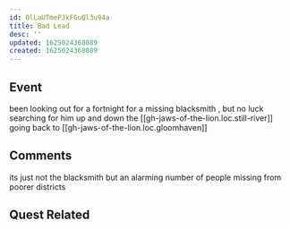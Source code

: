 ```yaml
---
id: OlLaUTmePJkFGuQl3u94a
title: Bad Lead
desc: ''
updated: 1625024368089
created: 1625024368089
---
```


## Event

been looking out for a fortnight for a missing blacksmith , but no luck  searching for him up and down the [[gh-jaws-of-the-lion.loc.still-river]]
going back to [[gh-jaws-of-the-lion.loc.gloomhaven]]

## Comments

its just not the blacksmith but an alarming number of people missing from poorer districts

## Quest Related
